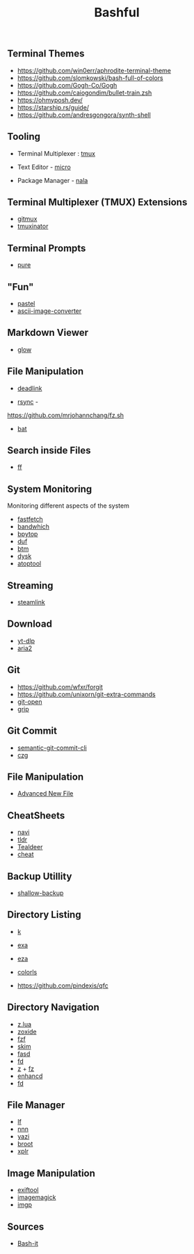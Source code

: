 <br>
<h1 align="center">Bashful</h1>
<br>

## Terminal Themes

 - https://github.com/win0err/aphrodite-terminal-theme
 - https://github.com/slomkowski/bash-full-of-colors
 - https://github.com/Gogh-Co/Gogh
 - https://github.com/caiogondim/bullet-train.zsh
 - https://ohmyposh.dev/
 - https://starship.rs/guide/
 - https://github.com/andresgongora/synth-shell

## Tooling

- Terminal Multiplexer : [tmux](https://github.com/tmux/tmux/wiki)

- Text Editor - [micro](https://micro-editor.github.io/)
- Package Manager - [nala](https://gitlab.com/volian/nala)

## Terminal Multiplexer (TMUX) Extensions

- [gitmux](https://github.com/arl/gitmux)
- [tmuxinator](https://github.com/tmuxinator/tmuxinator)

## Terminal Prompts

- [pure](https://github.com/sindresorhus/pure)

## "Fun"

- [pastel](https://github.com/sharkdp/pastel)
- [ascii-image-converter](https://github.com/TheZoraiz/ascii-image-converter)

## Markdown Viewer

- [glow](https://github.com/charmbracelet/glow)

## File Manipulation

- [deadlink](https://github.com/nschloe/deadlink)

- [rsync]() -

https://github.com/mrjohannchang/fz.sh

- [bat](https://github.com/sharkdp/bat)

## Search inside Files

- [ff](https://www.spflite.com/HtmlS/P_FF.html)

## System Monitoring

Monitoring different aspects of the system

- [fastfetch](https://github.com/fastfetch-cli/fastfetch/)
- [bandwhich](https://github.com/imsnif/bandwhich)
- [bpytop](https://github.com/aristocratos/bpytop)
- [duf](https://github.com/muesli/duf)
- [btm](https://github.com/ClementTsang/bottom)
- [dysk](https://github.com/Canop/dysk)
- [atoptool](https://www.atoptool.nl/)
   
## Streaming

- [steamlink](https://github.com/streamlink/streamlink)  

## Download

- [yt-dlp](https://github.com/yt-dlp/yt-dlp)
- [aria2](https://aria2.github.io/)

## Git 

- https://github.com/wfxr/forgit
- https://github.com/unixorn/git-extra-commands
- [git-open](https://github.com/paulirish/git-open)
- [grip](https://github.com/joeyespo/grip)
 
## Git Commit

- [semantic-git-commit-cli](https://github.com/JPeer264/node-semantic-git-commit-cli)
- [czg](https://github.com/Zhengqbbb/cz-git/tree/main/packages/cli)

## File Manipulation

- [Advanced New File](https://github.com/tanrax/terminal-AdvancedNewFile)

## CheatSheets

- [navi](https://github.com/denisidoro/navi?tab=readme-ov-file)
- [tldr](https://tldr.sh/)
- [Tealdeer](https://tealdeer-rs.github.io/tealdeer/)
- [cheat](https://github.com/cheat/cheat)

## Backup Utillity

- [shallow-backup](https://github.com/alichtman/shallow-backup?tab=readme-ov-file)

## Directory Listing

- [k](https://github.com/supercrabtree/k)
- [exa](https://github.com/ogham/exa)
- [eza](https://eza.rocks/)
- [colorls](https://github.com/athityakumar/colorls)

- https://github.com/pindexis/qfc

## Directory Navigation

- [z.lua](https://github.com/skywind3000/z.lua) 
- [zoxide](https://github.com/ajeetdsouza/zoxide)
- [fzf](https://github.com/junegunn/fzf?tab=readme-ov-file)
- [skim](https://github.com/skim-rs/skim)
- [fasd](https://github.com/clvv/fasd)
- [fd](https://github.com/sharkdp/fd)
- [z](https://github.com/rupa/z) + [fz](https://github.com/mrjohannchang/fz.sh)
- [enhancd](https://github.com/babarot/enhancd)
- [fd](https://github.com/sharkdp/fd)

## File Manager

- [lf](https://github.com/gokcehan/lf)
- [nnn](https://github.com/jarun/nnn)
- [yazi](https://github.com/sxyazi/yazi)
- [broot](https://github.com/Canop/broot)
- [xplr](https://github.com/sayanarijit/xplr)

## Image Manipulation

- [exiftool](https://exiftool.org/)
- [imagemagick]()
- [imgp](https://github.com/jarun/imgp?tab=readme-ov-file)

## Sources

- [Bash-it](https://github.com/Bash-it/bash-it)



